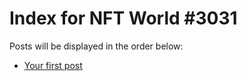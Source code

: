 # Index for NFT World #3031
Posts will be displayed in the order below:

- [Your first post](./001-first.md)

